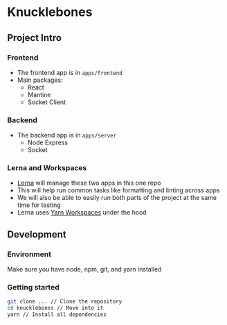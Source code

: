 # Knucklebones

## Project Intro
### Frontend
* The frontend app is in `apps/frontend`
* Main packages:
  * React
  * Mantine
  * Socket Client


### Backend
* The backend app is in `apps/server`
  * Node Express
  * Socket

### Lerna and Workspaces
* [Lerna](https://lerna.js.org/docs/getting-started) will manage these two apps in this one repo
 * This will help run common tasks like formatting and linting across apps
 * We will also be able to easily run both parts of the project at the same time for testing
 * Lerna uses [Yarn Workspaces](https://yarnpkg.com/features/workspaces) under the hood

## Development
### Environment
Make sure you have node, npm, git, and yarn installed

### Getting started
```bash
git clone ... // Clone the repository
cd knucklebones // Move into it
yarn // Install all dependencies
```


